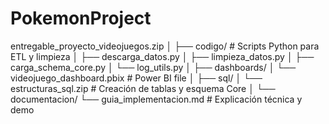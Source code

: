 # PokemonProject

entregable_proyecto_videojuegos.zip
│
├── codigo/                          # Scripts Python para ETL y limpieza
│   ├── descarga_datos.py
│   ├── limpieza_datos.py
│   ├── carga_schema_core.py
│   └── log_utils.py
│
├── dashboards/
│   └── videojuego_dashboard.pbix   # Power BI file
│
├── sql/
│   └── estructuras_sql.zip         # Creación de tablas y esquema Core
│
└── documentacion/
    └── guia_implementacion.md      # Explicación técnica y demo
